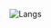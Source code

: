 ![Langs](https://github-readme-stats.vercel.app/api/top-langs/?username=ronejfourn&count_private=true&include_all_commits=true&layout=compact&hide_border=true&border_radius=0&theme=gruvbox)
